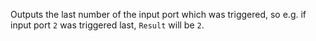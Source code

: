 Outputs the last number of the input port which was triggered, so e.g. if input port `2` was triggered last, `Result` will be `2`.
